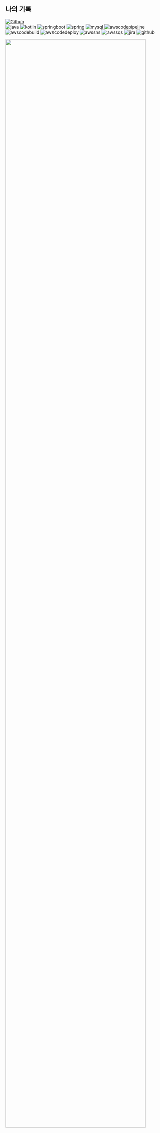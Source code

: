 ## 나의 기록

[![Github](https://www.codenary.co.kr/widget/github/api?username=TonyTony)](https://www.codenary.co.kr/user-profile/detail/TonyTony?github_ride=true&utm_source=github)
<br/>
![java](https://www.codenary.co.kr/widget/github-techstack/api?name=java) ![kotlin](https://www.codenary.co.kr/widget/github-techstack/api?name=kotlin) ![springboot](https://www.codenary.co.kr/widget/github-techstack/api?name=springboot) ![spring](https://www.codenary.co.kr/widget/github-techstack/api?name=spring) ![mysql](https://www.codenary.co.kr/widget/github-techstack/api?name=mysql) ![awscodepipeline](https://www.codenary.co.kr/widget/github-techstack/api?name=awscodepipeline) ![awscodebuild](https://www.codenary.co.kr/widget/github-techstack/api?name=awscodebuild) ![awscodedeploy](https://www.codenary.co.kr/widget/github-techstack/api?name=awscodedeploy) ![awssns](https://www.codenary.co.kr/widget/github-techstack/api?name=awssns) ![awssqs](https://www.codenary.co.kr/widget/github-techstack/api?name=awssqs) ![jira](https://www.codenary.co.kr/widget/github-techstack/api?name=jira) ![github](https://www.codenary.co.kr/widget/github-techstack/api?name=github) 

<a href="https://github.com/ashutosh00710/github-readme-activity-graph">
    <img src="https://github-readme-activity-graph.vercel.app/graph?username=wlsdks&theme=react-dark&bg_color=ffffff&hide_border=true&line=000000&color=000000" width="94%"/>
</a>

<br/>

